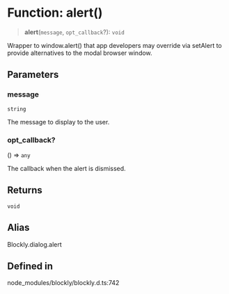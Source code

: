 # Function: alert()

> **alert**(`message`, `opt_callback`?): `void`

Wrapper to window.alert() that app developers may override via setAlert to
provide alternatives to the modal browser window.

## Parameters

### message

`string`

The message to display to the user.

### opt_callback?

() => `any`

The callback when the alert is dismissed.

## Returns

`void`

## Alias

Blockly.dialog.alert

## Defined in

node_modules/blockly/blockly.d.ts:742
